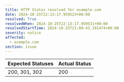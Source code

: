 ```yaml
---
title: HTTP Status resolved for example.com
date: 2024-10-25T22:13:17.959523+00:00
resolved: True
resolvedWhen: 2024-10-25T22:13:17.959531+00:00
resolvedStartTime: 2024-10-25T21:09:43.191474+00:00
severity: notice
affected:
  - example.com
section: issue
---
```


| Expected Statuses | Actual Status  |
|-------------------|----------------|
| 200, 301, 302 | 200 |
